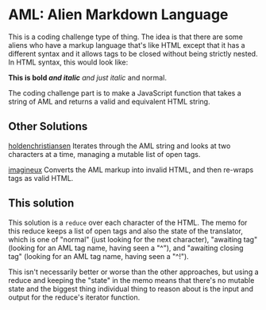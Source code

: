 # AML: Alien Markdown Language

This is a coding challenge type of thing. The idea is that there are some aliens who have a markup language that's like HTML except that it has a different syntax and it allows tags to be closed without being strictly nested. In HTML syntax, this would look like:

  <b>This is bold <i>and italic</b> and just italic</i> and normal.

The coding challenge part is to make a JavaScript function that takes a string of AML and returns a valid and equivalent HTML string.

## Other Solutions

[holdenchristiansen](https://github.com/holdenchristiansen/aml/blob/master/aml.js) Iterates through the AML string and looks at two characters at a time, managing a mutable list of open tags.

[imagineux](https://github.com/imagineux/aml-translator/blob/master/aml_translator.js) Converts the AML markup into invalid HTML, and then re-wraps tags as valid HTML.

## This solution

This solution is a `reduce` over each character of the HTML. The memo for this reduce keeps a list of open tags and also the state of the translator, which is one of "normal" (just looking for the next character), "awaiting tag" (looking for an AML tag name, having seen a "^"), and "awaiting closing tag" (looking for an AML tag name, having seen a "^!").

This isn't necessarily better or worse than the other approaches, but using a reduce and keeping the "state" in the memo means that there's no mutable state and the biggest thing individual thing to reason about is the input and output for the reduce's iterator function.
